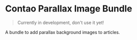 # Contao Parallax Image Bundle

> Currently in development, don't use it yet!

A bundle to add parallax background images to articles.

